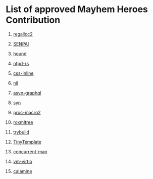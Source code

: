 # List of approved Mayhem Heroes Contribution

1) [regalloc2](https://github.com/mayhemheroes/regalloc2)

2) [SENPAI](https://github.com/mayhemheroes/SENPAI)

3) [hound](https://github.com/mayhemheroes/hound)

4) [ntpd-rs](https://github.com/mayhemheroes/ntpd-rs)

5) [css-inline](https://github.com/mayhemheroes/css-inline)

6) [nil](https://github.com/mayhemheroes/nil)

7) [asyn-graphql](https://github.com/mayhemheroes/async-graphql)

8) [syn](https://github.com/mayhemheroes/syn)

9) [proc-macro2](https://github.com/mayhemheroes/proc-macro2)

10) [roxmltree](https://github.com/mayhemheroes/roxmltree)

11) [trybuild](https://github.com/mayhemheroes/trybuild)

12) [TinyTemplate](https://github.com/mayhemheroes/TinyTemplate)

13) [concurrent-map](https://github.com/mayhemheroes/concurrent-map)

14) [vm-virtio](https://github.com/mayhemheroes/vm-virtio)

15) [calamine](https://github.com/mayhemheroes/calamine)
